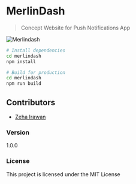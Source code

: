 # MerlinDash

> Concept Website for Push Notifications App

![Merlindash](https://i.imgur.com/22YKS4U.png)

```bash
# Install dependencies
cd merlindash
npm install

# Build for production
cd merlindash
npm run build
```

## Contributors

- [Zeha Irawan](https://github.com/JangkarBumi)

### Version

1.0.0

### License

This project is licensed under the MIT License
